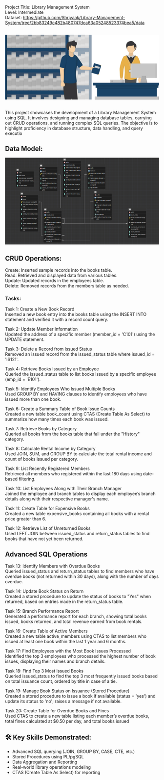 
Project Title: Library Management System <br/>
Level: Intermediate <br/>
Dataset: https://github.com/Shriyaak/Library-Management-System/tree/2bb83249c482b480747dca63a05248523374bea5/data 
<br/>
<br/>

![Page](https://github.com/Shriyaak/Library-Management-System/blob/116937053f30d865d6f32a9382698e592bb098d6/Screenshot%202025-04-19%20224918.png)

<br/>
This project showcases the development of a Library Management System using SQL. It involves designing and managing database tables, carrying out CRUD operations, and running complex SQL queries. The objective is to highlight proficiency in database structure, data handling, and query executio

## Data Model: 
![Model](https://github.com/Shriyaak/Library-Management-System/blob/116937053f30d865d6f32a9382698e592bb098d6/Data%20Model.png)
## CRUD Operations:  
Create: Inserted sample records into the books table. <br/>
Read: Retrieved and displayed data from various tables. <br/>
Update: Updated records in the employees table. <br/>
Delete: Removed records from the members table as needed. <br/> 

### Tasks: 

Task 1: Create a New Book Record <br/> 
Inserted a new book entry into the books table using the INSERT INTO statement and verified it with a record count query. <br/> 

Task 2: Update Member Information <br/> 
Updated the address of a specific member (member_id = 'C101') using the UPDATE statement. <br/> 

Task 3: Delete a Record from Issued Status <br/> 
Removed an issued record from the issued_status table where issued_id = 'IS121'. <br/> 

Task 4: Retrieve Books Issued by an Employee <br/> 
Queried the issued_status table to list books issued by a specific employee (emp_id = 'E101'). <br/> 

Task 5: Identify Employees Who Issued Multiple Books <br/> 
Used GROUP BY and HAVING clauses to identify employees who have issued more than one book. <br/> 

Task 6: Create a Summary Table of Book Issue Counts <br/> 
Created a new table book_count using CTAS (Create Table As Select) to summarize how many times each book was issued. <br/> 

Task 7: Retrieve Books by Category <br/> 
Queried all books from the books table that fall under the "History" category. <br/> 

Task 8: Calculate Rental Income by Category <br/> 
Used JOIN, SUM, and GROUP BY to calculate the total rental income and count of books issued per category. <br/> 

Task 9: List Recently Registered Members <br/> 
Retrieved all members who registered within the last 180 days using date-based filtering. <br/> 

Task 10: List Employees Along with Their Branch Manager <br/> 
Joined the employee and branch tables to display each employee’s branch details along with their respective manager's name. <br/> 

Task 11: Create Table for Expensive Books <br/> 
Created a new table expensive_books containing all books with a rental price greater than 6. <br/> 

Task 12: Retrieve List of Unreturned Books <br/> 
Used LEFT JOIN between issued_status and return_status tables to find books that have not yet been returned. <br/>  

## Advanced SQL Operations
Task 13: Identify Members with Overdue Books <br/>
Queried issued_status and return_status tables to find members who have overdue books (not returned within 30 days), along with the number of days overdue. <br/>

Task 14: Update Book Status on Return <br/>
Created a stored procedure to update the status of books to "Yes" when returned, based on entries made in the return_status table. <br/>

Task 15: Branch Performance Report <br/>
Generated a performance report for each branch, showing total books issued, books returned, and total revenue earned from book rentals. <br/>

Task 16: Create Table of Active Members <br/>
Created a new table active_members using CTAS to list members who issued at least one book within the last 1 year and 6 months. <br/>

Task 17: Find Employees with the Most Book Issues Processed <br/>
Identified the top 3 employees who processed the highest number of book issues, displaying their names and branch details. <br/>

Task 18: Find Top 3 Most Issued Books <br/>
Queried issued_status to find the top 3 most frequently issued books based on total issuance count, ordered by title in case of a tie. <br/>

Task 19: Manage Book Status on Issuance (Stored Procedure) <br/> 
Created a stored procedure to issue a book if available (status = 'yes') and update its status to 'no'; raises a message if not available. <br/>

Task 20: Create Table for Overdue Books and Fines <br/>
Used CTAS to create a new table listing each member’s overdue books, total fines calculated at $0.50 per day, and total books issued <br/>

## 🛠 Key Skills Demonstrated: 

- Advanced SQL querying (JOIN, GROUP BY, CASE, CTE, etc.) <br/>
- Stored Procedures using PL/pgSQL <br/>
- Data Aggregation and Reporting <br/>
- Real-world library operations modeling <br/>
- CTAS (Create Table As Select) for reporting <br/>
